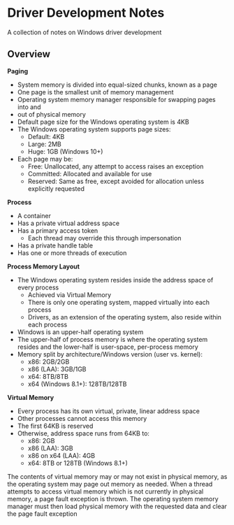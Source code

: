 # Driver Development Notes

A collection of notes on Windows driver development

## Overview

**Paging**

* System memory is divided into equal-sized chunks, known as a page
* One page is the smallest unit of memory management
* Operating system memory manager responsible for swapping pages into and
* out of physical memory
* Default page size for the Windows operating system is 4KB
* The Windows operating system supports page sizes:
    * Default: 4KB
    * Large: 2MB
    * Huge: 1GB (Windows 10+)
* Each page may be:
    * Free: Unallocated, any attempt to access raises an exception
    * Committed: Allocated and available for use
    * Reserved: Same as free, except avoided for allocation unless
    explicitly requested

**Process**

* A container
* Has a private virtual address space
* Has a primary access token
    * Each thread may override this through impersonation
* Has a private handle table
* Has one or more threads of execution

**Process Memory Layout**

* The Windows operating system resides inside the address space of every process
    * Achieved via Virtual Memory
    * There is only one operating system, mapped virtually into each process
    * Drivers, as an extension of the operating system, also reside within
    each process
* Windows is an upper-half operating system
* The upper-half of process memory is where the operating system resides
and the lower-half is user-space, per-process memory
* Memory split by architecture/Windows version (user vs. kernel):
    * x86: 2GB/2GB
    * x86 (LAA): 3GB/1GB
    * x64: 8TB/8TB
    * x64 (Windows 8.1+): 128TB/128TB

**Virtual Memory**

* Every process has its own virtual, private, linear address space
* Other processes cannot access this memory
* The first 64KB is reserved
* Otherwise, address space runs from 64KB to:
    * x86: 2GB
    * x86 (LAA): 3GB
    * x86 on x64 (LAA): 4GB
    * x64: 8TB or 128TB (Windows 8.1+)

The contents of virtual memory may or may not exist in physical memory, as the
operating system may page out memory as needed. When a thread attempts to
access virtual memory which is not currently in physical memory, a page fault
exception is thrown. The operating system memory manager must then load
physical memory with the requested data and clear the page fault exception
